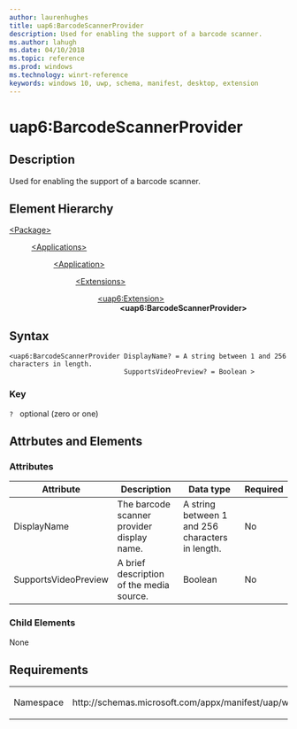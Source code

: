 ```yaml
---
author: laurenhughes
title: uap6:BarcodeScannerProvider
description: Used for enabling the support of a barcode scanner.
ms.author: lahugh
ms.date: 04/10/2018
ms.topic: reference
ms.prod: windows
ms.technology: winrt-reference
keywords: windows 10, uwp, schema, manifest, desktop, extension 
---
```


# uap6:BarcodeScannerProvider

## Description
Used for enabling the support of a barcode scanner.

## Element Hierarchy
<dl>
<dt><a href="element-package.md">&lt;Package&gt;</a></dt>
<dd>
<dl>
<dt><a href="element-applications.md">&lt;Applications&gt;</a></dt>
<dd>
<dl>
<dt><a href="element-application.md">&lt;Application&gt;</a></dt>
<dd>
<dl>
<dt><a href="element-1-extensions.md">&lt;Extensions&gt;</a></dt>
<dd>
<dl>
<dt><a href="element-uap6-extension.md">&lt;uap6:Extension&gt;</a></dt>
<dd><b>&lt;uap6:BarcodeScannerProvider&gt;</b></dd>
</dl>
</dd>
</dl>
</dd>
</dl>
</dd>
</dl>
</dd>
</dl>

## Syntax
```syntax
<uap6:BarcodeScannerProvider DisplayName? = A string between 1 and 256 characters in length.
                             SupportsVideoPreview? = Boolean >
```

### Key
`?`   optional (zero or one)

## Attrbutes and Elements

### Attributes
| Attribute | Description | Data type | Required |
|-----------|-------------|-----------|----------|
| DisplayName | The barcode scanner provider display name. | A string between 1 and 256 characters in length. | No |
| SupportsVideoPreview | A brief description of the media source. | Boolean | No |

### Child Elements
None

## Requirements

<table>
<colgroup>
<col width="50%" />
<col width="50%" />
</colgroup>
<tbody>
<tr class="odd">
<td><p>Namespace</p></td>
<td><p>http://schemas.microsoft.com/appx/manifest/uap/windows10/6</p></td>
</tr>
</tbody>
</table>
